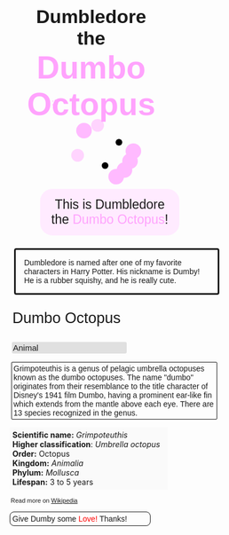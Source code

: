 <!DOCTYPE html>
<html>
    <head>
        <meta charset="utf-8">
        <title>Dumbledore the Dumbo Octopus!!! :D</title>
    </head>
    <body>
    <style>
        #heading{
            text-align: center;
            margin-right: 143px;
            margin-left: 123px;
            font-family: sans-serif;
            z-index: 212;
        }
        .octo{
            color: rgb(255, 163, 253);
        }
        #octoWords{
            font-family: helvetica, sans-serif;
            font-size: 57px;
        }
        #thing{
            font-size: 34px;
            width: 277px;
        }
        #ascii{
            position: absolute;
            margin-left: 171px;
            margin-top: -63px;
            color: rgb(255,163,253);
            font-family: helvetica, sans-serif;
            font-weight: 34px;
        }
        #head{
            width: 100px;
            height: 100px;
            background-color: rgb(255, 212, 254);
            border-radius: 165px;
            position: absolute;
            margin-left: 230px;
            margin-top:7px;
            z-index: 2;
            width: 28px;
            height: 28px;
            background-color: rgb(255,186,255);
            border-radius: 200px;
            position: absolute;
        }
        #tentacle1{
            margin-left: 319px;
            margin-top: 44px;
            width: 28px;
            height: 28px;
            background-color: rgb(255,186,255);
            border-radius: 200px;
            position: absolute;
        }
        #tentacle2{
            margin-left: 313px;
            margin-top: 62px;
            width: 28px;
            height: 28px;
            background-color: rgb(255,186,255);
            border-radius: 200px;
            position: absolute;
        }
        #tentacle3{
            margin-left:303px;
            margin-top:78px;
            width: 28px;
            height: 28px;
            background-color: rgb(255,186,255);
            border-radius: 200px;
            position: absolute;
        }
        #tentacle4{
            margin-left: 288px;
            margin-top: 90px;
            width: 28px;
            height: 28px;
            background-color: rgb(255,186,255);
            border-radius: 200px;
            position: absolute;
        }
        #ear1{
            width: 23px;
            height: 23px;
            margin-bottom: -5px;
            z-index: 23;
            margin-left: 257px;
            background-color: rgb(255,212,254);
            border-radius: 200px;
        }
        #ear2{
            background-color: rgb(255,212,254);
            position: absolute;
            width: 23px;
            height: 23px;
            border-radius: 200px;
            margin-top: 36px;
            margin-left: 221px;
        }
        #text1{
            position: relative;
            margin-top: 108px;
            font-size: 23px;
            font-family: helvetica;
            text-align: center;
            background-color: rgb(255, 235, 255);
            width: 221px;
            margin-left: 150px;
            border-radius: 22px;
            padding: 15px;
        }
        #octopus{
            margin-top: -25px;
            margin-left: -15px;
        }
        #eye1{
            width: 12px;
            height: 12px;
            position: absolute;
            background-color: black;
            border-radius: 100%;
            z-index: 3;
            margin-left: 301px;
            margin-top: 18px;
        }
        #eye2{
            width: 12px;
            height: 12px;
            position: absolute;
            background-color: black;
            border-radius: 100%;
            z-index: 3;
            margin-left: 276px;
            margin-top: 60px;
        }
        #body{
            width: 334px;
            margin-left: 103px;
            font-family: sans-serif;
            border-style: solid;
            border-radius: 4px;
            padding: 15px;
        }
        #facts{
            font-family: sans-serif;
            font-size: 27px;
            margin-left: 100px;
        }
        #facts2{
            font-family: sans-serif;
            font-size: 15px;
            margin-left: 99px;
            background-color: rgb(224, 224, 224);
            border-radius: 3px;
            padding: 2px;
            width: 203px;
        }
        #facts3{
            font-family: sans-serif;
            font-size: 14px;
            width:363px;
            margin-left: 98px;
            border-style: solid;
            padding: 3px;
            border-width: 0.1px;
            border-radius: 2px;
        }
        #facts4{
            background-color: rgb(250, 250, 250);
            padding: 5px;
            width: 275px;
            margin-left: 95px;
        }
        #link{
            text-decoration: none;
            margin-left: 97px;
            font-family: sans-serif;
            font-size: 11px;
        }
        #footer{
            margin-left: 95px;
            font-family: sans-serif;
            border-style: solid;
            width: 244px;
            border-width: 0.1px;
            padding: 4px;
            border-radius: 8px;
        }
        #red{
            color: rgb(255,0,0);
        }
    </style>
    <h1 id="heading"><span id="thing">Dumbledore the </span><span class="octo" id="octoWords">Dumbo Octopus</span></h1>
    <p id="ascii">:3</p>
    <div id="octopus">
    <div id="head"></div>
    <div id="tentacle1"></div>
    <div id="tentacle2"></div>
    <div id="tentacle3"></div>
    <div id="tentacle4"></div>
    <div id="ear1"></div>
    <div id="ear2"></div>
    <div id="eye1"></div>
    <div id="eye2"></div>
    </div>
    <p id="text1">This is Dumbledore the <span class="octo">Dumbo Octopus</span>!</p>
    <p id="body">Dumbledore is named after one of my favorite characters in Harry Potter. His nickname is Dumby! He is a rubber squishy, and he is really cute.</p>
    <div id="factsSection">
    <p id="facts">Dumbo Octopus</p>
    <p id="facts2">Animal</p>
    <p id="facts3">Grimpoteuthis is a genus of pelagic umbrella octopuses known as the dumbo octopuses. The name "dumbo" originates from their resemblance to the title character of Disney's 1941 film Dumbo, having a prominent ear-like fin which extends from the mantle above each eye. There are 13 species recognized in the genus.</p>
    <p id="facts4"><strong>Scientific name:</strong> <em>Grimpoteuthis</em><br>
<strong>Higher classification</strong>: <em>Umbrella octopus</em><br>
<strong>Order:</strong> Octopus<br>
<strong>Kingdom:</strong> <em>Animalia</em><br>
<strong>Phylum:</strong> <em>Mollusca</em><br>
<strong>Lifespan:</strong> 3 to 5 years<br></p>
<p id="link"> Read more on <a href="https://en.wikipedia.org/wiki/Grimpoteuthis">Wikipedia</a></p>
</div>
<p id="footer">Give Dumby some <span id="red">Love!</span> Thanks!</p>
    </body>
</html>
